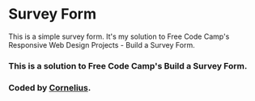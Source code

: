 # Survey Form

This is a simple survey form.
It's my solution to Free Code Camp's Responsive Web Design Projects - Build a Survey Form.

### This is a solution to Free Code Camp's Build a Survey Form.

### Coded by [Cornelius](https://www.freecodecamp.com/corneal64).
